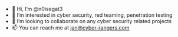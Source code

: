 - 👋 Hi, I’m @n0isegat3
- 👀 I’m interested in cyber security, red teaming, penetration testing
- 💞️ I’m looking to collaborate on any cyber security related projects
- 📫 You can reach me at jan@cyber-rangers.com

